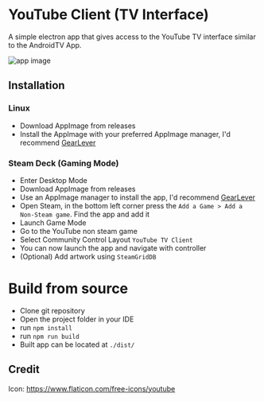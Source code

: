 # YouTube Client (TV Interface)

A simple electron app that gives access to the YouTube TV interface similar to the AndroidTV App.

![app image](./img/app.jpg)

## Installation

### Linux

- Download AppImage from releases
- Install the AppImage with your preferred AppImage manager, I'd recommend [GearLever](https://flathub.org/apps/it.mijorus.gearlever)

### Steam Deck (Gaming Mode)

- Enter Desktop Mode
- Download AppImage from releases
- Use an AppImage manager to install the app, I'd recommend [GearLever](https://flathub.org/apps/it.mijorus.gearlever)
- Open Steam, in the bottom left corner press the `Add a Game > Add a Non-Steam game`. Find the app and add it
- Launch Game Mode
- Go to the YouTube non steam game
- Select Community Control Layout `YouTube TV Client`
- You can now launch the app and navigate with controller
- (Optional) Add artwork using `SteamGridDB`

# Build from source

- Clone git repository
- Open the project folder in your IDE
- run `npm install`
- run `npm run build`
- Built app can be located at `./dist/`

## Credit

Icon: https://www.flaticon.com/free-icons/youtube
